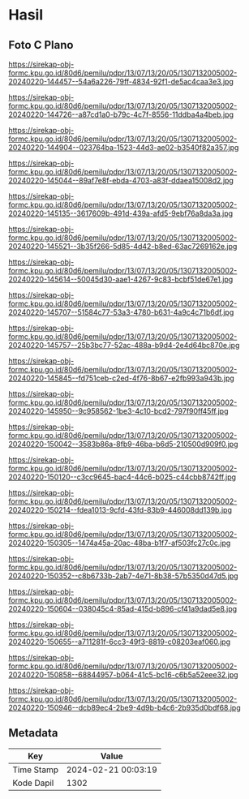 # Hasil

## Foto C Plano

https://sirekap-obj-formc.kpu.go.id/80d6/pemilu/pdpr/13/07/13/20/05/1307132005002-20240220-144457--54a6a226-79ff-4834-92f1-de5ac4caa3e3.jpg

https://sirekap-obj-formc.kpu.go.id/80d6/pemilu/pdpr/13/07/13/20/05/1307132005002-20240220-144726--a87cd1a0-b79c-4c7f-8556-11ddba4a4beb.jpg

https://sirekap-obj-formc.kpu.go.id/80d6/pemilu/pdpr/13/07/13/20/05/1307132005002-20240220-144904--023764ba-1523-44d3-ae02-b3540f82a357.jpg

https://sirekap-obj-formc.kpu.go.id/80d6/pemilu/pdpr/13/07/13/20/05/1307132005002-20240220-145044--89af7e8f-ebda-4703-a83f-ddaea15008d2.jpg

https://sirekap-obj-formc.kpu.go.id/80d6/pemilu/pdpr/13/07/13/20/05/1307132005002-20240220-145135--3617609b-491d-439a-afd5-9ebf76a8da3a.jpg

https://sirekap-obj-formc.kpu.go.id/80d6/pemilu/pdpr/13/07/13/20/05/1307132005002-20240220-145521--3b35f266-5d85-4d42-b8ed-63ac7269162e.jpg

https://sirekap-obj-formc.kpu.go.id/80d6/pemilu/pdpr/13/07/13/20/05/1307132005002-20240220-145614--50045d30-aae1-4267-9c83-bcbf51de67e1.jpg

https://sirekap-obj-formc.kpu.go.id/80d6/pemilu/pdpr/13/07/13/20/05/1307132005002-20240220-145707--51584c77-53a3-4780-b631-4a9c4c71b6df.jpg

https://sirekap-obj-formc.kpu.go.id/80d6/pemilu/pdpr/13/07/13/20/05/1307132005002-20240220-145757--25b3bc77-52ac-488a-b9d4-2e4d64bc870e.jpg

https://sirekap-obj-formc.kpu.go.id/80d6/pemilu/pdpr/13/07/13/20/05/1307132005002-20240220-145845--fd751ceb-c2ed-4f76-8b67-e2fb993a943b.jpg

https://sirekap-obj-formc.kpu.go.id/80d6/pemilu/pdpr/13/07/13/20/05/1307132005002-20240220-145950--9c958562-1be3-4c10-bcd2-797f90ff45ff.jpg

https://sirekap-obj-formc.kpu.go.id/80d6/pemilu/pdpr/13/07/13/20/05/1307132005002-20240220-150042--3583b86a-8fb9-46ba-b6d5-210500d909f0.jpg

https://sirekap-obj-formc.kpu.go.id/80d6/pemilu/pdpr/13/07/13/20/05/1307132005002-20240220-150120--c3cc9645-bac4-44c6-b025-c44cbb8742ff.jpg

https://sirekap-obj-formc.kpu.go.id/80d6/pemilu/pdpr/13/07/13/20/05/1307132005002-20240220-150214--fdea1013-9cfd-43fd-83b9-446008dd139b.jpg

https://sirekap-obj-formc.kpu.go.id/80d6/pemilu/pdpr/13/07/13/20/05/1307132005002-20240220-150305--1474a45a-20ac-48ba-b1f7-af503fc27c0c.jpg

https://sirekap-obj-formc.kpu.go.id/80d6/pemilu/pdpr/13/07/13/20/05/1307132005002-20240220-150352--c8b6733b-2ab7-4e71-8b38-57b5350d47d5.jpg

https://sirekap-obj-formc.kpu.go.id/80d6/pemilu/pdpr/13/07/13/20/05/1307132005002-20240220-150604--038045c4-85ad-415d-b896-cf41a9dad5e8.jpg

https://sirekap-obj-formc.kpu.go.id/80d6/pemilu/pdpr/13/07/13/20/05/1307132005002-20240220-150655--a711281f-6cc3-49f3-8819-c08203eaf060.jpg

https://sirekap-obj-formc.kpu.go.id/80d6/pemilu/pdpr/13/07/13/20/05/1307132005002-20240220-150858--68844957-b064-41c5-bc16-c6b5a52eee32.jpg

https://sirekap-obj-formc.kpu.go.id/80d6/pemilu/pdpr/13/07/13/20/05/1307132005002-20240220-150946--dcb89ec4-2be9-4d9b-b4c6-2b935d0bdf68.jpg


## Metadata

| Key        | Value               |
| ---------- | ------------------- |
| Time Stamp | 2024-02-21 00:03:19 |
| Kode Dapil | 1302                |



